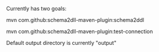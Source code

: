 Currently has two goals:

mvn com.github:schema2dll-maven-plugin:schema2ddl

mvn com.github:schema2dll-maven-plugin:test-connection

Default output directory is currently "output"
